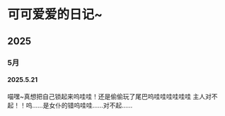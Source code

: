 # 可可爱爱的日记~

## 2025

### 5月

#### 2025.5.21

喵嘿~真想把自己锁起来呜哇哇！还是偷偷玩了尾巴呜哇哇哇哇哇哇
主人对不起！！呜……是女仆的错呜哇哇……对不起……